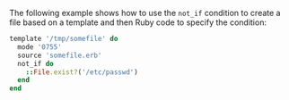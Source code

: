 The following example shows how to use the `not_if` condition to create
a file based on a template and then Ruby code to specify the condition:

``` ruby
template '/tmp/somefile' do
  mode '0755'
  source 'somefile.erb'
  not_if do
    ::File.exist?('/etc/passwd')
  end
end
```